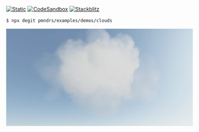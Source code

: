 [![Static](https://img.shields.io/badge/demo-%23646CFF.svg?logo=html5&logoColor=white)](https://pmndrs.github.io/examples/clouds)
[![CodeSandbox](https://img.shields.io/badge/codesandbox-040404?logo=codesandbox&logoColor=DBDBDB)](https://codesandbox.io/s/github/pmndrs/examples/tree/main/demos/clouds)
[![Stackblitz](https://img.shields.io/badge/stackblitz-fff?logo=Stackblitz&logoColor=1389FD)](https://stackblitz.com/github/pmndrs/examples/tree/main/demos/clouds)

```sh
$ npx degit pmndrs/examples/demos/clouds
```

![](thumbnail.webp)
